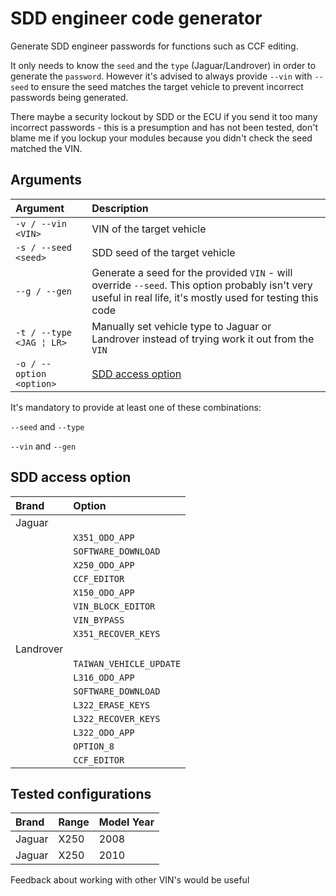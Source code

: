# SDD engineer code generator

Generate SDD engineer passwords for functions such as CCF editing.

It only needs to know the `seed` and the `type` (Jaguar/Landrover) in order to generate the `password`. However it's advised to always provide `--vin` with `--seed` to ensure the seed matches the target vehicle to prevent incorrect passwords being generated.

There maybe a security lockout by SDD or the ECU if you send it too many incorrect passwords - this is a presumption and has not been tested, don't blame me if you lockup your modules because you didn't check the seed matched the VIN.

## Arguments

| Argument | Description |
|:------|:------------|
|`-v / --vin <VIN>`|VIN of the target vehicle|
|`-s / --seed <seed>`|SDD seed of the target vehicle|
|`--g / --gen`|Generate a seed for the provided `VIN` - will override `--seed`. This option probably isn't very useful in real life, it's mostly used for testing this code|
|`-t / --type <JAG ¦ LR>`|Manually set vehicle type to Jaguar or Landrover instead of trying work it out from the `VIN`|
|`-o / --option <option>`|[SDD access option](#sdd-access-option)|

It's mandatory to provide at least one of these combinations:

 `--seed` and `--type`

 `--vin` and `--gen`

## SDD access option

| Brand | Option |
|:------|:------------|
|Jaguar| |
| |`X351_ODO_APP`|
| |`SOFTWARE_DOWNLOAD`|
| |`X250_ODO_APP`|
| |`CCF_EDITOR`|
| |`X150_ODO_APP`|
| |`VIN_BLOCK_EDITOR`|
| |`VIN_BYPASS`|
| |`X351_RECOVER_KEYS`|
|Landrover| |
| |`TAIWAN_VEHICLE_UPDATE`|
| |`L316_ODO_APP`|
| |`SOFTWARE_DOWNLOAD`|
| |`L322_ERASE_KEYS`|
| |`L322_RECOVER_KEYS`|
| |`L322_ODO_APP`|
| |`OPTION_8`|
| |`CCF_EDITOR`|

## Tested configurations

| Brand | Range | Model Year |
|:------|:-----|:------------|
|Jaguar|X250|2008|
|Jaguar|X250|2010|

Feedback about working with other VIN's would be useful
